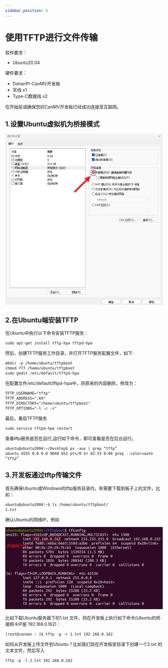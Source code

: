 ```yaml
---
sidebar_position: 4
---
```

# 使用TFTP进行文件传输

软件要求：

- Ubuntu20.04

硬件要求：

- DshanPI-CanMV开发板
- 天线 x1
- Type-C数据线 x2

在开始前请确保您的CanMV开发板已经成功连接至互联网。



## 1.设置Ubuntu虚拟机为桥接模式

![image-20240724155215714](${images}/image-20240724155215714.png)



## 2.在Ubuntu端安装TFTP

在Ubuntu中执行以下命令安装TFTP服务：

```
sudo apt-get install tftp-hpa tftpd-hpa
```

然后，创建TFTP服务工作目录，并打开TFTP服务配置文件，如下:

```
mkdir -p /home/ubuntu/tftpboot
chmod 777 /home/ubuntu/tftpboot
sudo gedit /etc/default/tftpd-hpa
```

在配置文件/etc/default/tftpd-hpa中，将原来的内容删除，修改为：

```
TFTP_USERNAME="tftp"
TFTP_ADDRESS=":69"
TFTP_DIRECTORY="/home/ubuntu/tftpboot"
TFTP_OPTIONS="-l -c -s"
```

最后，重启TFTP服务

```
sudo service tftpd-hpa restart
```

查看tftp服务是否在运行,运行如下命令，即可查看是否在后台运行。

```
ubuntu@ubuntu2004:~/Desktop$ ps -aux | grep “tftp”
ubuntu 4555 0.0 0.0 9040 652 pts/0 S+ 02:33 0:00 grep --color=auto “tftp”
```



## 3.开发板通过tftp传输文件

首先确保Ubuntu或Windows的tftp服务目录内，有需要下载到板子上的文件，比如：

```
ubuntu@ubuntu2004:~$ ls /home/ubuntu/tftpboot/
1.txt
```

确认Ubuntu的网络IP，例如

![image-20240724160401031](${images}/image-20240724160401031.png)

比如下载Ubuntu服务器下的1.txt 文件，则在开发板上执行如下命令(Ubuntu的桥接网卡IP是 192.168.0.162)：

```
[root@canaan ~ ]$ tftp -g -r 1.txt 192.168.0.162
```



如何从开发板上传文件到Ubuntu？比如我们现在开发板家目录下创建一个2.txt 的文本文件，然后写入

```
tftp -p -l 2.txt 192.168.0.162
```

